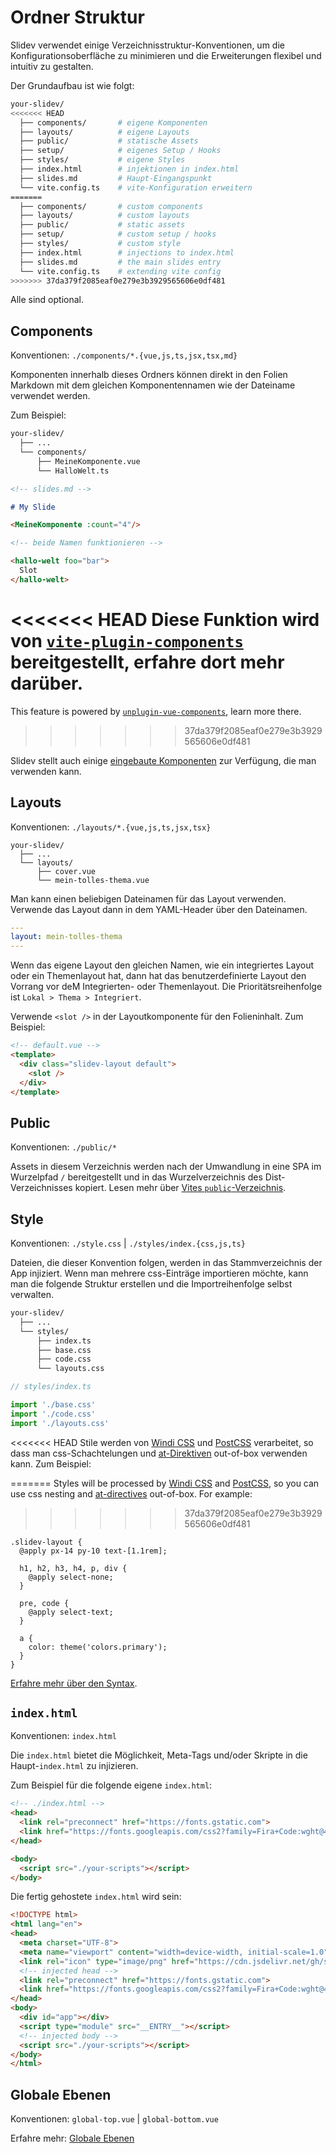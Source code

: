# Ordner Struktur

Slidev verwendet einige Verzeichnisstruktur-Konventionen, um die Konfigurationsoberfläche zu minimieren und die Erweiterungen flexibel und intuitiv zu gestalten.


Der Grundaufbau ist wie folgt:

```bash
your-slidev/
<<<<<<< HEAD
  ├── components/       # eigene Komponenten
  ├── layouts/          # eigene Layouts
  ├── public/           # statische Assets
  ├── setup/            # eigenes Setup / Hooks
  ├── styles/           # eigene Styles
  ├── index.html        # injektionen in index.html
  ├── slides.md         # Haupt-Eingangspunkt
  └── vite.config.ts    # vite-Konfiguration erweitern
=======
  ├── components/       # custom components
  ├── layouts/          # custom layouts
  ├── public/           # static assets
  ├── setup/            # custom setup / hooks
  ├── styles/           # custom style
  ├── index.html        # injections to index.html
  ├── slides.md         # the main slides entry
  └── vite.config.ts    # extending vite config
>>>>>>> 37da379f2085eaf0e279e3b3929565606e0df481
```

Alle sind optional.

## Components

Konventionen: `./components/*.{vue,js,ts,jsx,tsx,md}`

Komponenten innerhalb dieses Ordners können direkt in den Folien Markdown mit dem gleichen Komponentennamen wie der Dateiname verwendet werden.

Zum Beispiel:

```bash
your-slidev/
  ├── ...
  └── components/
      ├── MeineKomponente.vue
      └── HalloWelt.ts
```

```md
<!-- slides.md -->

# My Slide

<MeineKomponente :count="4"/>

<!-- beide Namen funktionieren -->

<hallo-welt foo="bar">
  Slot
</hallo-welt>
```

<<<<<<< HEAD
Diese Funktion wird von [`vite-plugin-components`](https://github.com/antfu/vite-plugin-components) bereitgestellt, erfahre dort mehr darüber.
=======
This feature is powered by [`unplugin-vue-components`](https://github.com/antfu/unplugin-vue-components), learn more there.
>>>>>>> 37da379f2085eaf0e279e3b3929565606e0df481

Slidev stellt auch einige [eingebaute Komponenten](/builtin/components) zur Verfügung, die man verwenden kann.

## Layouts

Konventionen: `./layouts/*.{vue,js,ts,jsx,tsx}`

```
your-slidev/
  ├── ...
  └── layouts/
      ├── cover.vue
      └── mein-tolles-thema.vue
```

Man kann einen beliebigen Dateinamen für das Layout verwenden. Verwende das Layout dann in dem YAML-Header über den Dateinamen.


```yaml
---
layout: mein-tolles-thema
---
```

Wenn das eigene Layout den gleichen Namen, wie ein integriertes Layout oder ein Themenlayout hat, dann hat das benutzerdefinierte Layout den Vorrang vor deM Integrierten- oder Themenlayout. Die Prioritätsreihenfolge ist `Lokal > Thema > Integriert`.

Verwende `<slot />` in der Layoutkomponente für den Folieninhalt. Zum Beispiel:

```html
<!-- default.vue -->
<template>
  <div class="slidev-layout default">
    <slot />
  </div>
</template>
```

## Public

Konventionen: `./public/*`

Assets in diesem Verzeichnis werden nach der Umwandlung in eine SPA im Wurzelpfad `/` bereitgestellt und in das Wurzelverzeichnis des Dist-Verzeichnisses kopiert. Lesen mehr über [Vites `public`-Verzeichnis](https://vitejs.dev/guide/assets.html#the-public-directory).

## Style

Konventionen: `./style.css` | `./styles/index.{css,js,ts}`

Dateien, die dieser Konvention folgen, werden in das Stammverzeichnis der App injiziert. Wenn man mehrere css-Einträge importieren möchte, kann man die folgende Struktur erstellen und die Importreihenfolge selbst verwalten.

```bash
your-slidev/
  ├── ...
  └── styles/
      ├── index.ts
      ├── base.css
      ├── code.css
      └── layouts.css
```

```ts
// styles/index.ts

import './base.css'
import './code.css'
import './layouts.css'
```

<<<<<<< HEAD
Stile werden von [Windi CSS](http://windicss.org/) und [PostCSS](https://postcss.org/) verarbeitet, so dass man css-Schachtelungen und [at-Direktiven](https://windicss.org/features/directives.html) out-of-box verwenden kann. Zum Beispiel:

=======
Styles will be processed by [Windi CSS](https://windicss.org/) and [PostCSS](https://postcss.org/), so you can use css nesting and [at-directives](https://windicss.org/features/directives.html) out-of-box. For example:
>>>>>>> 37da379f2085eaf0e279e3b3929565606e0df481

```less
.slidev-layout {
  @apply px-14 py-10 text-[1.1rem];

  h1, h2, h3, h4, p, div {
    @apply select-none;
  }

  pre, code {
    @apply select-text;
  }

  a {
    color: theme('colors.primary');
  }
}
```

[Erfahre mehr über den Syntax](https://windicss.org/features/directives.html).

## `index.html`

Konventionen: `index.html`

Die `index.html` bietet die Möglichkeit, Meta-Tags und/oder Skripte in die Haupt-`index.html` zu injizieren.

Zum Beispiel für die folgende eigene `index.html`:

```html
<!-- ./index.html -->
<head>
  <link rel="preconnect" href="https://fonts.gstatic.com">
  <link href="https://fonts.googleapis.com/css2?family=Fira+Code:wght@400;600&family=Nunito+Sans:wght@200;400;600&display=swap" rel="stylesheet">
</head>

<body>
  <script src="./your-scripts"></script>
</body>
```

Die fertig gehostete `index.html` wird sein:

```html
<!DOCTYPE html>
<html lang="en">
<head>
  <meta charset="UTF-8">
  <meta name="viewport" content="width=device-width, initial-scale=1.0">
  <link rel="icon" type="image/png" href="https://cdn.jsdelivr.net/gh/slidevjs/slidev/assets/favicon.png">
  <!-- injected head -->
  <link rel="preconnect" href="https://fonts.gstatic.com">
  <link href="https://fonts.googleapis.com/css2?family=Fira+Code:wght@400;600&family=Nunito+Sans:wght@200;400;600&display=swap" rel="stylesheet">
</head>
<body>
  <div id="app"></div>
  <script type="module" src="__ENTRY__"></script>
  <!-- injected body -->
  <script src="./your-scripts"></script>
</body>
</html>
```

## Globale Ebenen

Konventionen: `global-top.vue` | `global-bottom.vue`

Erfahre mehr: [Globale Ebenen](/custom/global-layers)


